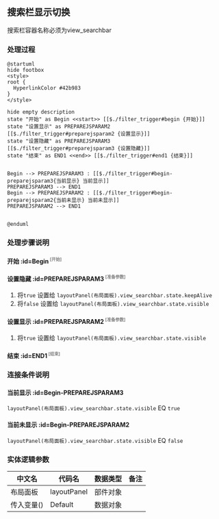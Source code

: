 ## 搜索栏显示切换 <!-- {docsify-ignore-all} -->

   搜索栏容器名称必须为view_searchbar

### 处理过程

```plantuml
@startuml
hide footbox
<style>
root {
  HyperlinkColor #42b983
}
</style>

hide empty description
state "开始" as Begin <<start>> [[$./filter_trigger#begin {开始}]]
state "设置显示" as PREPAREJSPARAM2  [[$./filter_trigger#preparejsparam2 {设置显示}]]
state "设置隐藏" as PREPAREJSPARAM3  [[$./filter_trigger#preparejsparam3 {设置隐藏}]]
state "结束" as END1 <<end>> [[$./filter_trigger#end1 {结束}]]


Begin --> PREPAREJSPARAM3 : [[$./filter_trigger#begin-preparejsparam3{当前显示} 当前显示]]
PREPAREJSPARAM3 --> END1
Begin --> PREPAREJSPARAM2 : [[$./filter_trigger#begin-preparejsparam2{当前未显示} 当前未显示]]
PREPAREJSPARAM2 --> END1


@enduml
```


### 处理步骤说明

#### 开始 :id=Begin<sup class="footnote-symbol"> <font color=gray size=1>[开始]</font></sup>




#### 设置隐藏 :id=PREPAREJSPARAM3<sup class="footnote-symbol"> <font color=gray size=1>[准备参数]</font></sup>



1. 将`true` 设置给  `layoutPanel(布局面板).view_searchbar.state.keepAlive`
2. 将`false` 设置给  `layoutPanel(布局面板).view_searchbar.state.visible`

#### 设置显示 :id=PREPAREJSPARAM2<sup class="footnote-symbol"> <font color=gray size=1>[准备参数]</font></sup>



1. 将`true` 设置给  `layoutPanel(布局面板).view_searchbar.state.visible`

#### 结束 :id=END1<sup class="footnote-symbol"> <font color=gray size=1>[结束]</font></sup>




### 连接条件说明
#### 当前显示 :id=Begin-PREPAREJSPARAM3

```layoutPanel(布局面板).view_searchbar.state.visible``` EQ ```true```
#### 当前未显示 :id=Begin-PREPAREJSPARAM2

```layoutPanel(布局面板).view_searchbar.state.visible``` EQ ```false```


### 实体逻辑参数

|    中文名   |    代码名    |  数据类型      |备注 |
| --------| --------| --------  | --------   |
|布局面板|layoutPanel|部件对象||
|传入变量(<i class="fa fa-check"/></i>)|Default|数据对象||
